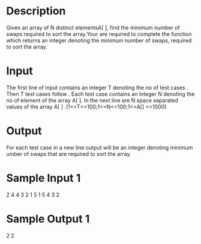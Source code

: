 # Description

Given an array of N distinct elementsA[ ], find the minimum number of swaps required to sort the array.Your are required to complete the function which returns an integer denoting the minimum number of swaps, required to sort the array.

# Input

The first line of input contains an integer T denoting the no of test cases . Then T test cases follow . Each test case contains an integer N denoting the no of element of the array A[ ]. In the next line are N space separated values of the array A[ ] .(1<=T<=100;1<=N<=100;1<=A[] <=1000)

# Output

For each test case in a new line output will be an integer denoting minimum umber of swaps that are required to sort the array.

# Sample Input 1

2
4
4 3 2 1
5
1 5 4 3 2

# Sample Output 1

2
2